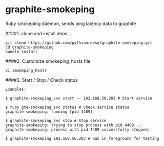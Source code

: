 graphite-smokeping
==================

Ruby smokeping daemon, sends ping latency data to graphite

####1. clone and install deps
```
git clone https://github.com/pythianreese/graphite-smokeping.git
cd graphite-smokeping
bundle install
```
####2. Customize smokeping_hosts file
```
vi smokeping_hosts
```
####3. Start / Stop / Check status
```
Examples:

$ graphite-smokeping_svc start -- 192.168.56.203 # Start service

$ ruby gte-smokeping_svc status # Check service status
graphite-smokeping: running [pid 4409]

$ graphite-smokeping_svc stop # Stop service
graphite-smokeping: trying to stop process with pid 4409...
graphite-smokeping: process with pid 4409 successfully stopped.

$ graphite-smokeping 192.168.56.203 # Run in foreground for testing
```
